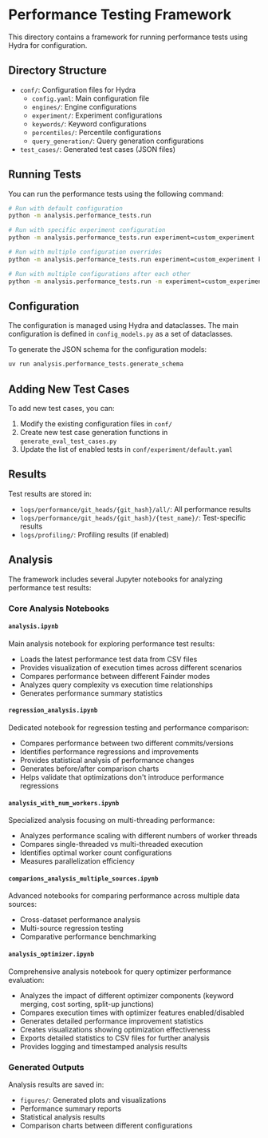 # Performance Testing Framework

This directory contains a framework for running performance tests using Hydra for configuration.

## Directory Structure

- `conf/`: Configuration files for Hydra
  - `config.yaml`: Main configuration file
  - `engines/`: Engine configurations
  - `experiment/`: Experiment configurations
  - `keywords/`: Keyword configurations
  - `percentiles/`: Percentile configurations
  - `query_generation/`: Query generation configurations
- `test_cases/`: Generated test cases (JSON files)

## Running Tests

You can run the performance tests using the following command:

```bash
# Run with default configuration
python -m analysis.performance_tests.run

# Run with specific experiment configuration
python -m analysis.performance_tests.run experiment=custom_experiment

# Run with multiple configuration overrides
python -m analysis.performance_tests.run experiment=custom_experiment keywords=custom_keywords

# Run with multiple configurations after each other
python -m analysis.performance_tests.run -m experiment=custom_experiment,other_experiment
```

## Configuration

The configuration is managed using Hydra and dataclasses. The main configuration is defined in `config_models.py` as a set of dataclasses.

To generate the JSON schema for the configuration models:

```bash
uv run analysis.performance_tests.generate_schema
```

## Adding New Test Cases

To add new test cases, you can:

1. Modify the existing configuration files in `conf/`
2. Create new test case generation functions in `generate_eval_test_cases.py`
3. Update the list of enabled tests in `conf/experiment/default.yaml`

## Results

Test results are stored in:
- `logs/performance/git_heads/{git_hash}/all/`: All performance results
- `logs/performance/git_heads/{git_hash}/{test_name}/`: Test-specific results
- `logs/profiling/`: Profiling results (if enabled)

## Analysis

The framework includes several Jupyter notebooks for analyzing performance test results:

### Core Analysis Notebooks

#### `analysis.ipynb`
Main analysis notebook for exploring performance test results:
- Loads the latest performance test data from CSV files
- Provides visualization of execution times across different scenarios
- Compares performance between different Fainder modes
- Analyzes query complexity vs execution time relationships
- Generates performance summary statistics

#### `regression_analysis.ipynb`
Dedicated notebook for regression testing and performance comparison:
- Compares performance between two different commits/versions
- Identifies performance regressions and improvements
- Provides statistical analysis of performance changes
- Generates before/after comparison charts
- Helps validate that optimizations don't introduce performance regressions

#### `analysis_with_num_workers.ipynb`
Specialized analysis focusing on multi-threading performance:
- Analyzes performance scaling with different numbers of worker threads
- Compares single-threaded vs multi-threaded execution
- Identifies optimal worker count configurations
- Measures parallelization efficiency

#### `comparions_analysis_multiple_sources.ipynb`
Advanced notebooks for comparing performance across multiple data sources:
- Cross-dataset performance analysis
- Multi-source regression testing
- Comparative performance benchmarking

#### `analysis_optimizer.ipynb`
Comprehensive analysis notebook for query optimizer performance evaluation:
- Analyzes the impact of different optimizer components (keyword merging, cost sorting, split-up junctions)
- Compares execution times with optimizer features enabled/disabled
- Generates detailed performance improvement statistics
- Creates visualizations showing optimization effectiveness
- Exports detailed statistics to CSV files for further analysis
- Provides logging and timestamped analysis results

### Generated Outputs

Analysis results are saved in:
- `figures/`: Generated plots and visualizations
- Performance summary reports
- Statistical analysis results
- Comparison charts between different configurations
